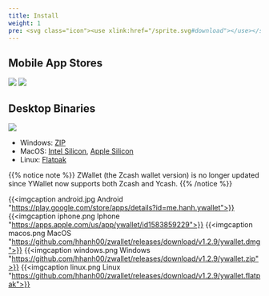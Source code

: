 ```yaml
---
title: Install
weight: 1
pre: <svg class="icon"><use xlink:href="/sprite.svg#download"></use></svg>
---
```


## Mobile App Stores

<a href="https://play.google.com/store/apps/details?id=me.hanh.ywallet"><img class="download-badge" src="../google-store-badge.svg"></a>
<a href="https://apps.apple.com/us/app/ywallet/id1583859229"><img class="download-badge" src="../apple-store-badge.svg"></a>

## Desktop Binaries
<a href="https://www.microsoft.com/en-us/p/ywallet/9pjz924hs2s6"><img class="download-badge" src="../microsoft-store-badge.svg"></a>
- Windows: [ZIP](https://github.com/hhanh00/zwallet/releases/download/v1.2.9/ywallet.zip)
- MacOS: [Intel Silicon](https://github.com/hhanh00/zwallet/releases/download/v1.2.9/ywallet.dmg), [Apple Silicon](https://github.com/hhanh00/zwallet/releases/download/v1.2.9/ywallet-m1.dmg)
- Linux: [Flatpak](https://github.com/hhanh00/zwallet/releases/download/v1.2.9/ywallet.flatpak)


{{% notice note %}}
ZWallet (the Zcash wallet version) is no longer updated since YWallet now supports both Zcash and Ycash. 
{{% /notice %}} 


{{<imgcaption android.jpg Android "https://play.google.com/store/apps/details?id=me.hanh.ywallet">}}
{{<imgcaption iphone.png Iphone "https://apps.apple.com/us/app/ywallet/id1583859229">}}
{{<imgcaption macos.png MacOS "https://github.com/hhanh00/zwallet/releases/download/v1.2.9/ywallet.dmg">}}
{{<imgcaption windows.png Windows "https://github.com/hhanh00/zwallet/releases/download/v1.2.9/ywallet.zip">}}
{{<imgcaption linux.png Linux "https://github.com/hhanh00/zwallet/releases/download/v1.2.9/ywallet.flatpak">}}
